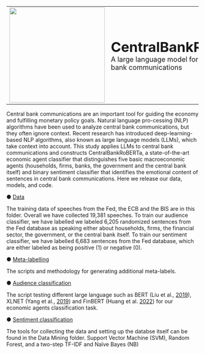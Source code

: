 <table>
  <tr>
    <td><img src="https://i.postimg.cc/63NfP4jK/Central-Bank-Ro-BERTa-logos-black.png" width="250" height="250"> </td>
    <td>
      <h1 style="font-size: 36px; font-weight: bold; margin: 0;">CentralBankRoBERTA</h1>
      <p style="font-size: 18px; margin: 0;">A large language model for analyzing central bank communications</p>
    </td>
  </tr>
</table>

Central bank communications are an important tool for guiding the economy and fulfilling monetary policy goals. Natural language pro-cessing (NLP) algorithms have been used to analyze central bank communications, but they often ignore context. Recent research has introduced deep-learning-based NLP algorithms, also known as large language models (LLMs), which take context into account. This study applies LLMs to central bank communications and constructs CentralBankRoBERTa, a state-of-the-art economic agent classifier that distinguishes five basic macroeconomic agents (households, firms, banks, the government and the central bank itself) and binary sentiment classifier that identifies the emotional content of sentences in central bank communications. Here we release our data, models, and code.


● [Data](https://github.com/Moritz-Pfeifer/CentralBankRoBERTa/tree/main/Data) 

The training data of speeches from the Fed, the ECB and the BIS are in this folder. Overall we have collected 19,381 speeches. To train our audience classifier, we have labelled we labeled 6,205 randomized sentences from the Fed database as speaking either about households, firms, the financial sector, the government, or the central bank itself. To train our sentiment classifier, we have labelled 6,683 sentences from the Fed database, which are either labeled as being positive (1) or negative (0). 

● [Meta-labelling](https://github.com/Moritz-Pfeifer/CentralBankRoBERTa/tree/main/Meta_labelling)

The scripts and methodology for generating additional meta-labels. 

● [Audience classification](https://github.com/Moritz-Pfeifer/FED-Communications-Project/tree/main/Data_mining)

The script testing different large language such as BERT (Liu et al., [2019](https://github.com/your-username/CentralBankRoBERTA)), XLNET (Yang et al., [2019](https://doi.org/10.48550/ARXIV.1906.08237)) and FinBERT (Huang et al. [2022](https://doi.org/10.1111/1911-3846.12832)) for our economic agents classification task. 

● [Sentiment classification](https://github.com/Moritz-Pfeifer/FED-Communications-Project/tree/main/Data_mining)

The tools for collecting the data and setting up the databse itself can be found in the Data Mining folder. Support Vector Machine (SVM), Random Forest, and a two-step TF-IDF and Naïve Bayes (NB)


